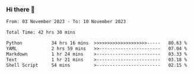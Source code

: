 ### Hi there 👋

<!--
**ututono/ututono** is a ✨ _special_ ✨ repository because its `README.md` (this file) appears on your GitHub profile.

Here are some ideas to get you started:

- 🔭 I’m currently working on ...
- 🌱 I’m currently learning ...
- 👯 I’m looking to collaborate on ...
- 🤔 I’m looking for help with ...
- 💬 Ask me about ...
- 📫 How to reach me: ...
- 😄 Pronouns: ...
- ⚡ Fun fact: ...
-->



<!--START_SECTION:waka-->

```txt
From: 03 November 2023 - To: 10 November 2023

Total Time: 42 hrs 30 mins

Python           34 hrs 16 mins  >>>>>>>>>>>>>>>>>>>>-----   80.63 %
YAML             2 hrs 59 mins   >>-----------------------   07.04 %
Markdown         1 hr 24 mins    >------------------------   03.33 %
Text             1 hr 21 mins    >------------------------   03.18 %
Shell Script     54 mins         >------------------------   02.15 %
```

<!--END_SECTION:waka-->
